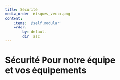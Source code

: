 ```yaml
---
title: Sécurité
media_order: Risques_Vecto.png
content:
    items: '@self.modular'
    order:
        by: default
        dir: asc
---
```


<h1>
Sécurité
<span>Pour notre équipe<br>
et vos équipements </span>
</h1>